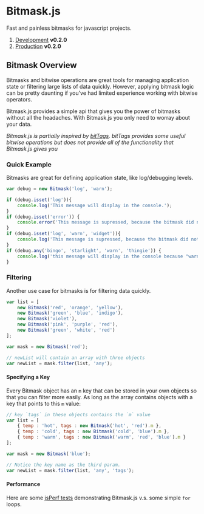 # Bitmask.js

Fast and painless bitmasks for javascript projects.

1. [Development](https://github.com/young-steveo/bitmask.js/blob/0.2/dist/bitmask-0.2.0.js) **v0.2.0**
2. [Production](https://github.com/young-steveo/bitmask.js/blob/0.2/dist/bitmask-0.2.0.min.js) **v0.2.0**

## Bitmask Overview
Bitmasks and bitwise operations are great tools for managing application state or filtering large
lists of data quickly.  However, applying bitmask logic can be pretty daunting if you've had limited
experience working with bitwise operators.

Bitmask.js provides a simple api that gives you the power of bitmasks without all the headaches.
With Bitmask.js you only need to worray about your data.

*Bitmask.js is partially inspired by [bitTags](https://github.com/mexitek/bitTags). bitTags provides
some useful bitwise operations but does not provide all of the functionality that Bitmask.js gives
you*

### Quick Example
Bitmasks are great for defining application state, like log/debugging levels.
```javascript
var debug = new Bitmask('log', 'warn');

if (debug.isset('log')){
    console.log('This message will display in the console.');
}
if (debug.isset('error')) {
    console.error('This message is supressed, because the bitmask did not specify "error"');
}
if (debug.isset('log', 'warn', 'widget')){
    console.log('This message is supressed, because the bitmask did not specify "widget"');
}
if (debug.any('bingo', 'starlight', 'warn', 'thingie')) {
    console.log('this message will display in the console because "warn" was set.');
}
```

### Filtering
Another use case for bitmasks is for filtering data quickly.
```javascript
var list = [
    new Bitmask('red', 'orange', 'yellow'),
    new Bitmask('green', 'blue', 'indigo'),
    new Bitmask('violet'),
    new Bitmask('pink', 'purple', 'red'),
    new Bitmask('green', 'white', 'red')
];

var mask = new Bitmask('red');

// newList will contain an array with three objects
var newList = mask.filter(list, 'any');
```

#### Specifying a Key
Every Bitmask object has an `m` key that can be stored in your own objects so that you can filter
more easily.  As long as the array contains objects with a key that points to this `m` value:

```javascript
// key `tags` in these objects contains the `m` value
var list = [
    { temp : 'hot', tags : new Bitmask('hot', 'red').m },
    { temp : 'cold', tags : new Bitmask('cold', 'blue').m },
    { temp : 'warm', tags : new Bitmask('warm', 'red', 'blue').m }
];

var mask = new Bitmask('blue');

// Notice the key name as the third param.
var newList = mask.filter(list, 'any', 'tags');
```

#### Performance
Here are some [jsPerf tests](http://jsperf.com/bitmask-js/5) demonstrating Bitmask.js v.s. some
simple `for` loops.